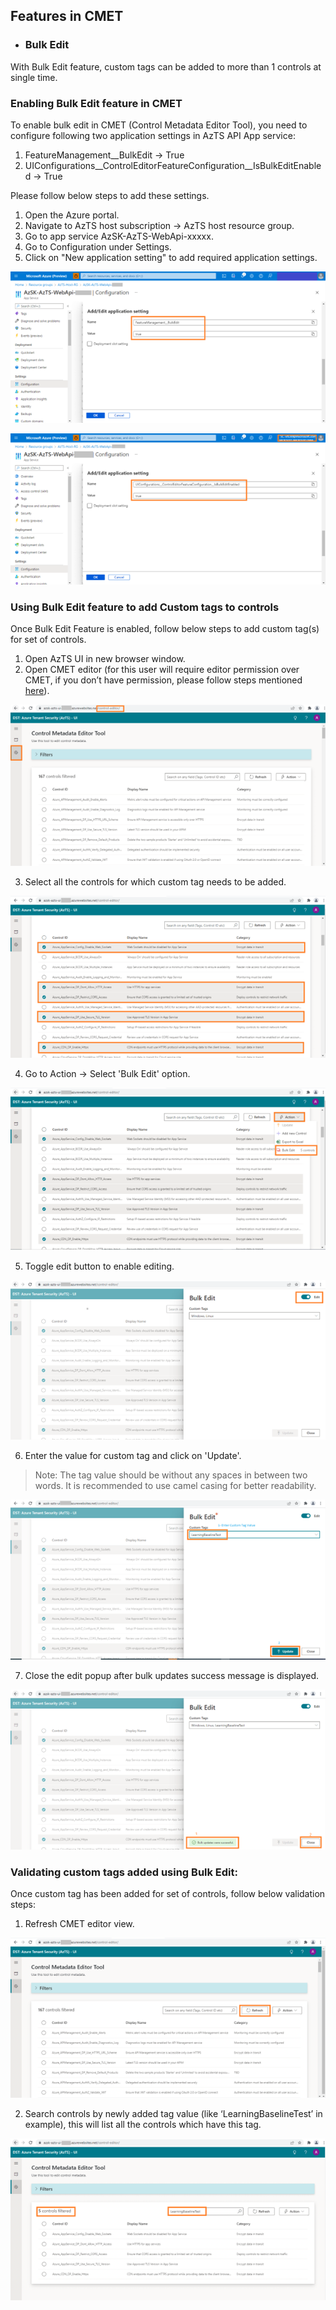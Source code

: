 ## Features in CMET
- ### Bulk Edit

With Bulk Edit feature, custom tags can be added to more than 1 controls at single time.

### **Enabling Bulk Edit feature in CMET**

To enable bulk edit in CMET (Control Metadata Editor Tool), you need to configure following two application settings in AzTS API App service:

1.	FeatureManagement__BulkEdit -> True
2.	UIConfigurations__ControlEditorFeatureConfiguration__IsBulkEditEnabled -> True

Please follow below steps to add these settings.
1. Open the Azure portal.
2. Navigate to AzTS host subscription -> AzTS host resource group.
3. Go to app service AzSK-AzTS-WebApi-xxxxx.
4. Go to Configuration under Settings.
5. Click on "New application setting" to add required application settings.

![Resources](../../Images/06_BulkEdit_1.png)

![Resources](../../Images/06_BulkEdit_2.png)


### **Using Bulk Edit feature to add Custom tags to controls** 

Once Bulk Edit Feature is enabled, follow below steps to add custom tag(s) for set of controls.

1. Open AzTS UI in new browser window.
2. Open CMET editor (for this user will require editor permission over CMET, if you don’t have permission, please follow steps mentioned [here](../Extending%20AzTS/Prerequisites.md#access-to-cmet-control-metadata-editor-tool)).

![Resources](../../Images/06_BulkEdit_OpenCMET.png)

3. Select all the controls for which custom tag needs to be added. 

![Resources](../../Images/06_BulkEdit_SelectControls.png)

4. Go to Action -> Select 'Bulk Edit' option.

![Resources](../../Images/06_BulkEdit_SelectBulkEdit.png)

5. Toggle edit button to enable editing.

![Resources](../../Images/06_BulkEdit_ToggleEdit.png)

6. Enter the value for custom tag and click on 'Update'.
  >Note: The tag value should be without any spaces in between two words. It is recommended to use camel casing for better readability.

![Resources](../../Images/06_BulkEdit_Update.png)

7. Close the edit popup after bulk updates success message is displayed.

![Resources](../../Images/06_BulkEdit_UpdateSuccess.png)

### **Validating custom tags added using Bulk Edit:**
Once custom tag has been added for set of controls, follow below validation steps:

1. Refresh CMET editor view.

![Resources](../../Images/06_BulkEdit_Refresh.png)

2. Search controls by newly added tag value (like ‘LearningBaselineTest’ in example), this will list all the controls which have this tag. 

![Resources](../../Images/06_BulkEdit_FilterControls.png)




